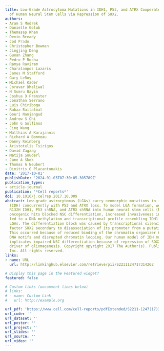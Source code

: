 ```yaml
---
title: Low-Grade Astrocytoma Mutations in IDH1, P53, and ATRX Cooperate to Block Differentiation
  of Human Neural Stem Cells via Repression of SOX2.
authors:
- Aram S Modrek
- Danielle Golub
- Themasap Khan
- Devin Bready
- Jod Prado
- Christopher Bowman
- Jingjing Deng
- Guoan Zhang
- Pedro P Rocha
- Ramya Raviram
- Charalampos Lazaris
- James M Stafford
- Gary LeRoy
- Michael Kader
- Joravar Dhaliwal
- N Sumru Bayin
- Joshua D Frenster
- Jonathan Serrano
- Luis Chiriboga
- Rabaa Baitalmal
- Gouri Nanjangud
- Andrew S Chi
- John G Golfinos
- Jing Wang
- Matthias A Karajannis
- Richard A Bonneau
- Danny Reinberg
- Aristotelis Tsirigos
- David Zagzag
- Matija Snuderl
- Jane A Skok
- Thomas A Neubert
- Dimitris G Placantonakis
date: '2017-10-01'
publishDate: '2024-01-03T07:30:05.305789Z'
publication_types:
- article-journal
publication: '*Cell reports*'
doi: 10.1016/j.celrep.2017.10.009
abstract: Low-grade astrocytomas (LGAs) carry neomorphic mutations in isocitrate dehydrogenase
  (IDH) concurrently with P53 and ATRX loss. To model LGA formation, we introduced
  R132H IDH1, P53 shRNA, and ATRX shRNA into human neural stem cells (NSCs). These
  oncogenic hits blocked NSC differentiation, increased invasiveness in vivo, and
  led to a DNA methylation and transcriptional profile resembling IDH1 mutant human
  LGAs. The differentiation block was caused by transcriptional silencing of the transcription
  factor SOX2 secondary to disassociation of its promoter from a putative enhancer.
  This occurred because of reduced binding of the chromatin organizer CTCF to its
  DNA motifs and disrupted chromatin looping. Our human model of IDH mutant LGA formation
  implicates impaired NSC differentiation because of repression of SOX2 as an early
  driver of gliomagenesis. Copyright o̧pyright 2017 The Author(s). Published by Elsevier
  Inc. All rights reserved.
links:
- name: URL
  url: http://linkinghub.elsevier.com/retrieve/pii/S2211124717314262

# Display this page in the Featured widget?
featured: false

# Custom links (uncomment lines below)
# links:
# - name: Custom Link
#   url: http://example.org

url_pdf: 'https://www.cell.com/cell-reports/pdfExtended/S2211-1247(17)31426-2'
url_code: ''
url_dataset: ''
url_poster: ''
url_project: ''
url_slides: ''
url_source: ''
url_video: ''
---
```

